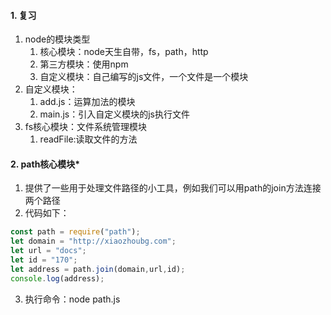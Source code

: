 #### 1. 复习
1. node的模块类型
    1. 核心模块：node天生自带，fs，path，http
    2. 第三方模块：使用npm
    3. 自定义模块：自己编写的js文件，一个文件是一个模块
2. 自定义模块：
    1. add.js：运算加法的模块
    2. main.js：引入自定义模块的js执行文件
3. fs核心模块：文件系统管理模块
    1. readFile:读取文件的方法

#### 2. path核心模块*
1. 提供了一些用于处理文件路径的小工具，例如我们可以用path的join方法连接两个路径
2. 代码如下：
```javascript
const path = require("path");
let domain = "http://xiaozhoubg.com";
let url = "docs";
let id = "170";
let address = path.join(domain,url,id);
console.log(address);
```
3. 执行命令：node path.js